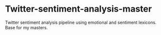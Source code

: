 # Twitter-sentiment-analysis-master
Twitter sentiment analysis pipeline using emotional and sentiment lexicons. Base for my masters.
